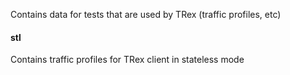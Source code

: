 Contains data for tests that are used by TRex (traffic profiles, etc)

#### stl
Contains traffic profiles for TRex client in stateless mode
